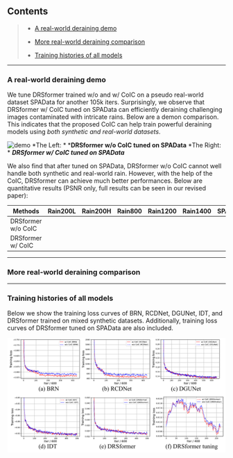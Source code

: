 ## Contents

>- [A real-world deraining demo](#a-real-world-deraining-demo)
>- [More real-world deraining comparison](#more-real-world-deraining-comparison)
>
>- [Training histories of all models](#training-histories-of-all-models)

---



### A real-world deraining demo

We tune DRSformer trained w/o and w/ CoIC on a pseudo real-world dataset SPAData for another 105k iters. Surprisingly, we observe that DRSformer w/ CoIC tuned on SPAData can efficiently deraining challenging images contaminated with intricate rains. Below are a demon comparison. This indicates that the proposed CoIC can help train powerful deraining models using *both synthetic and real-world datasets*.

![demo](figures/tune_real_comp.gif)  *The Left: * ***DRSformer w/o CoIC tuned on SPAData**                               *The Right: *  ***DRSformer w/ CoIC tuned on SPAData***

We also find that after tuned on SPAData, DRSformer w/o CoIC cannot well handle both synthetic and real-world rain. However, with the help of the CoIC, DRSformer can achieve much better performances. Below are quantitative results (PSNR only, full results can be seen in our revised paper):

| Methods            | Rain200L | Rain200H | Rain800 | Rain1200 | Rain1400 | SPAData |
| ------------------ | -------- | -------- | ------- | -------- | -------- | ------- |
| DRSformer w/o CoIC |          |          |         |          |          |         |
| DRSformer w/ CoIC  |          |          |         |          |          |         |

----

### More real-world deraining comparison





----

### Training histories of all models

Below we show the training loss curves of BRN, RCDNet, DGUNet, IDT, and DRSformer trained on mixed synthetic datasets. Additionally, training loss curves of DRSformer tuned on SPAData are also included.

<img src="https://github.com/Schizophreni/CoIC/blob/main/figures/train_hist.pdf" width="800"/>

